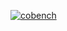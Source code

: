 [![cobench](https://github.com/eo-cqrs/bench/actions/workflows/cobench.yml/badge.svg)](https://github.com/eo-cqrs/bench/actions/workflows/cobench.yml)